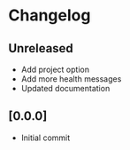 # Changelog

## Unreleased

- Add project option
- Add more health messages
- Updated documentation

## [0.0.0] 

 - Initial commit 
